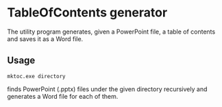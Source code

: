 # TableOfContents generator

The utility program generates, given a PowerPoint file, a table of contents and saves it as a Word file.

## Usage
```
mktoc.exe directory
```
finds PowerPoint (.pptx) files under the given directory recursively and generates a Word file for each of them.
